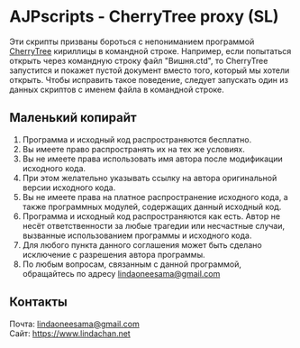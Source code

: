 # AJPscripts - CherryTree proxy (SL)

Эти скрипты призваны бороться с непониманием программой [CherryTree](https://www.giuspen.com/cherrytree/) кириллицы в командной строке. Например, если попытаться открыть через командную строку файл "Вишня.ctd", то CherryTree запустится и покажет пустой документ вместо того, который мы хотели открыть. Чтобы исправить такое поведение, следует запускать один из данных скриптов с именем файла в командной строке.

## Маленький копирайт

1. Программа и исходный код распространяются бесплатно.
2. Вы имеете право распространять их на тех же условиях.
3. Вы не имеете права использовать имя автора после модификации исходного кода.
4. При этом желательно указывать ссылку на автора оригинальной версии исходного кода.
5. Вы не имеете права на платное распространение исходного кода, а также программных модулей, содержащих данный исходный код.
6. Программа и исходный код распространяются как есть. Автор не несёт ответственности за любые трагедии или несчастные случаи, вызванные использованием программы и исходного кода.
7. Для любого пункта данного соглашения может быть сделано исключение с разрешения автора программы.
8. По любым вопросам, связанным с данной программой, обращайтесь по адресу lindaoneesama@gmail.com

## Контакты

Почта: lindaoneesama@gmail.com  
Сайт:  https://www.lindachan.net
